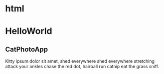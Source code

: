 # html
<h1>HelloWorld </h1>
<h2>CatPhotoApp</h2> 
<p>Kitty ipsum dolor sit amet, shed everywhere shed everywhere stretching attack your ankles chase the red dot, hairball run catnip eat the grass sniff.</p> 
